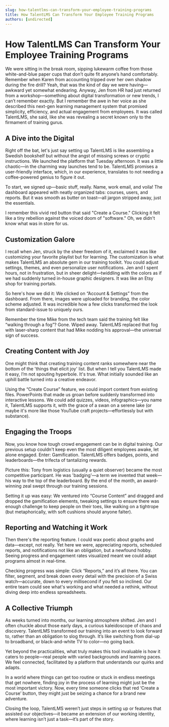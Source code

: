 ```yaml
---
slug: how-talentlms-can-transform-your-employee-training-programs
title: How TalentLMS Can Transform Your Employee Training Programs
authors: [undirected]
---
```



# How TalentLMS Can Transform Your Employee Training Programs

We were sitting in the break room, sipping lukewarm coffee from those white-and-blue paper cups that don’t quite fit anyone’s hand comfortably. Remember when Karen from accounting tripped over her own shadow during the fire drill? Yeah, that was the kind of day we were having—awkward yet somewhat endearing. Anyway, Jen from HR had just returned from a workshop—something about digital transformation or new trends, I can’t remember exactly. But I remember the awe in her voice as she described this next-gen learning management system that promised simplicity, efficiency, and actual engagement from employees. It was called TalentLMS, she said, like she was revealing a secret known only to the firmament of training gurus.

## A Dive into the Digital

Right off the bat, let's just say setting up TalentLMS is like assembling a Swedish bookshelf but without the angst of missing screws or cryptic instructions. We launched the platform that Tuesday afternoon. It was a little chaotic—in the charming way launches tend to be. TalentLMS promises a user-friendly interface, which, in our experience, translates to not needing a coffee-powered genius to figure it out.

To start, we signed up—basic stuff, really. Name, work email, and voila! The dashboard appeared with neatly organized tabs: courses, users, and reports. But it was smooth as butter on toast—all jargon stripped away, just the essentials.

I remember this vivid red button that said "Create a Course." Clicking it felt like a tiny rebellion against the voiced doom of "software." Oh, we didn't know what was in store for us.

## Customization Galore

I recall when Jen, struck by the sheer freedom of it, exclaimed it was like customizing your favorite playlist but for learning. The customization is what makes TalentLMS an absolute gem in our training toolkit. You could adjust settings, themes, and even personalize user notifications. Jen and I spent hours, not in frustration, but in sheer delight—twiddling with the colors as if we had suddenly turned in-house graphic designers. It was like an Etsy shop for training portals.

So here's how we did it: We clicked on “Account & Settings” from the dashboard. From there, images were uploaded for branding, the color scheme adjusted. It was incredible how a few clicks transformed the look from standard-issue to uniquely ours. 

Remember the time Mike from the tech team said the training felt like “walking through a fog”? Gone. Wiped away. TalentLMS replaced that fog with laser-sharp content that had Mike nodding his approval—the universal sign of success.

## Creating Content with Joy

One might think that creating training content ranks somewhere near the bottom of the 'things that elicit joy' list. But when I tell you TalentLMS made it easy, I’m not spouting hyperbole. It's true. What initially sounded like an uphill battle turned into a creative endeavor.

Using the “Create Course” feature, we could import content from existing files. PowerPoints that made us groan before suddenly transformed into interactive lessons. We could add quizzes, videos, infographics—you name it, TalentLMS supports it, with the grace of a swan on a serene lake (or maybe it's more like those YouTube craft projects—effortlessly but with substance).

## Engaging the Troops

Now, you know how tough crowd engagement can be in digital training. Our previous setup couldn't keep even the most diligent employees awake, let alone engaged. Enter: Gamification. TalentLMS offers badges, points, and leaderboards—the trifecta of tantalizing rewards.

Picture this: Tony from logistics (usually a quiet observer) became the most competitive participant. He was 'badging'—a term we invented that week—his way to the top of the leaderboard. By the end of the month, an award-winning zeal swept through our training sessions.

Setting it up was easy: We ventured into “Course Content” and dragged and dropped the gamification elements, tweaking settings to ensure there was enough challenge to keep people on their toes, like walking on a tightrope (but metaphorically, with soft cushions should anyone falter).

## Reporting and Watching it Work

Then there's the reporting feature. I could wax poetic about graphs and data—except, not really. Yet here we were, appreciating reports, scheduled reports, and notifications not like an obligation, but a newfound hobby. Seeing progress and engagement rates visualized meant we could adapt programs almost in real-time.

Checking progress was simple: Click “Reports,” and it’s all there. You can filter, segment, and break down every detail with the precision of a Swiss watch—accurate, down to every millisecond if you felt so inclined. Our entire team could see what's working and what needed a rethink, without diving deep into endless spreadsheets.

## A Collective Triumph

As weeks turned into months, our learning atmosphere shifted. Jen and I often chuckle about those early days, a curious kaleidoscope of chaos and discovery. TalentLMS transformed our training into an event to look forward to, rather than an obligation to slog through. It’s like switching from dial-up to broadband, or black-and-white TV to color—no going back.

Yet beyond the practicalities, what truly makes this tool invaluable is how it caters to people—real people with varied backgrounds and learning paces. We feel connected, facilitated by a platform that understands our quirks and adapts.

In a world where things can get too routine or stuck in endless meetings that get nowhere, finding joy in the process of learning might just be the most important victory. Now, every time someone clicks that red ‘Create a Course’ button, they might just be seizing a chance for a brand new adventure.

Closing the loop, TalentLMS weren’t just steps in setting up or features that assisted our objectives—it became an extension of our working identity, where learning isn’t just a task—it’s part of the story.